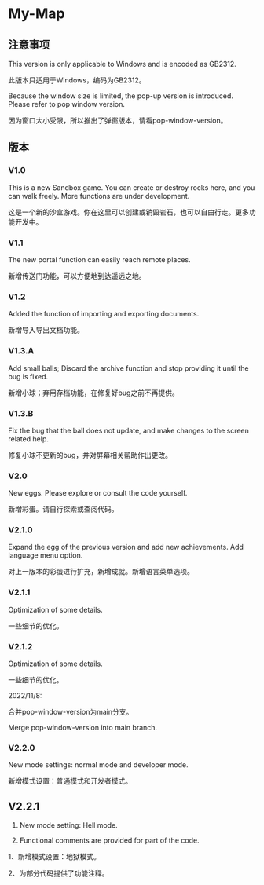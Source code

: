 # My-Map
## 注意事项
This version is only applicable to Windows and is encoded as GB2312.

此版本只适用于Windows，编码为GB2312。

Because the window size is limited, the pop-up version is introduced. Please refer to pop window version.

因为窗口大小受限，所以推出了弹窗版本，请看pop-window-version。

## 版本

### V1.0
This is a new Sandbox game. You can create or destroy rocks here, and you can walk freely. More functions are under development.

这是一个新的沙盒游戏。你在这里可以创建或销毁岩石，也可以自由行走。更多功能开发中。

### V1.1
The new portal function can easily reach remote places.

新增传送门功能，可以方便地到达遥远之地。

### V1.2
Added the function of importing and exporting documents.

新增导入导出文档功能。

### V1.3.A

Add small balls; Discard the archive function and stop providing it until the bug is fixed.

新增小球；弃用存档功能，在修复好bug之前不再提供。

### V1.3.B

Fix the bug that the ball does not update, and make changes to the screen related help.

修复小球不更新的bug，并对屏幕相关帮助作出更改。

### V2.0

New eggs. Please explore or consult the code yourself.

新增彩蛋。请自行探索或查阅代码。

### V2.1.0

Expand the egg of the previous version and add new achievements. Add language menu option.

对上一版本的彩蛋进行扩充，新增成就。新增语言菜单选项。

### V2.1.1

Optimization of some details.

一些细节的优化。

### V2.1.2

Optimization of some details.

一些细节的优化。

2022/11/8:

合并pop-window-version为main分支。

Merge pop-window-version into main branch.

### V2.2.0

New mode settings: normal mode and developer mode.

新增模式设置：普通模式和开发者模式。

## V2.2.1

1. New mode setting: Hell mode.

2. Functional comments are provided for part of the code.

1、新增模式设置：地狱模式。

2、为部分代码提供了功能注释。